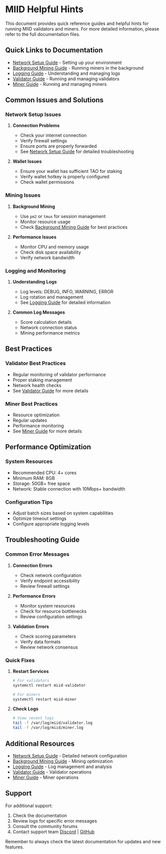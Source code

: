 # MIID Helpful Hints

This document provides quick reference guides and helpful hints for running MIID validators and miners. For more detailed information, please refer to the full documentation files.

## Quick Links to Documentation

- [Network Setup Guide](network_setup.md) - Setting up your environment
- [Background Mining Guide](background_mining.md) - Running miners in the background
- [Logging Guide](logging.md) - Understanding and managing logs
- [Validator Guide](validator.md) - Running and managing validators
- [Miner Guide](miner.md) - Running and managing miners

## Common Issues and Solutions

### Network Setup Issues

1. **Connection Problems**
   - Check your internet connection
   - Verify firewall settings
   - Ensure ports are properly forwarded
   - See [Network Setup Guide](network_setup.md) for detailed troubleshooting

2. **Wallet Issues**
   - Ensure your wallet has sufficient TAO for staking
   - Verify wallet hotkey is properly configured
   - Check wallet permissions

### Mining Issues

1. **Background Mining**
   - Use `pm2` or `tmux` for session management
   - Monitor resource usage
   - Check [Background Mining Guide](background_mining.md) for best practices

2. **Performance Issues**
   - Monitor CPU and memory usage
   - Check disk space availability
   - Verify network bandwidth

### Logging and Monitoring

1. **Understanding Logs**
   - Log levels: DEBUG, INFO, WARNING, ERROR
   - Log rotation and management
   - See [Logging Guide](logging.md) for detailed information

2. **Common Log Messages**
   - Score calculation details
   - Network connection status
   - Mining performance metrics

## Best Practices

### Validator Best Practices
- Regular monitoring of validator performance
- Proper staking management
- Network health checks
- See [Validator Guide](validator.md) for more details

### Miner Best Practices
- Resource optimization
- Regular updates
- Performance monitoring
- See [Miner Guide](miner.md) for more details

## Performance Optimization

### System Resources
- Recommended CPU: 4+ cores
- Minimum RAM: 8GB
- Storage: 50GB+ free space
- Network: Stable connection with 10Mbps+ bandwidth

### Configuration Tips
- Adjust batch sizes based on system capabilities
- Optimize timeout settings
- Configure appropriate logging levels

## Troubleshooting Guide

### Common Error Messages
1. **Connection Errors**
   - Check network configuration
   - Verify endpoint accessibility
   - Review firewall settings

2. **Performance Errors**
   - Monitor system resources
   - Check for resource bottlenecks
   - Review configuration settings

3. **Validation Errors**
   - Check scoring parameters
   - Verify data formats
   - Review network consensus

### Quick Fixes
1. **Restart Services**
   ```bash
   # For validators
   systemctl restart miid-validator
   
   # For miners
   systemctl restart miid-miner
   ```

2. **Check Logs**
   ```bash
   # View recent logs
   tail -f /var/log/miid/validator.log
   tail -f /var/log/miid/miner.log
   ```



## Additional Resources

- [Network Setup Guide](network_setup.md) - Detailed network configuration
- [Background Mining Guide](background_mining.md) - Mining optimization
- [Logging Guide](logging.md) - Log management and analysis
- [Validator Guide](validator.md) - Validator operations
- [Miner Guide](miner.md) - Miner operations

## Support

For additional support:
1. Check the documentation
2. Review logs for specific error messages
3. Consult the community forums
4. Contact support team [Discord](https://discord.com/channels/799672011265015819/1351934165964296232) | [GitHub](https://github.com/yanez-compliance/MIID-subnet)

Remember to always check the latest documentation for updates and new features. 